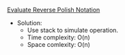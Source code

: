 [Evaluate Reverse Polish Notation](https://leetcode.com/problems/evaluate-reverse-polish-notation/)  

- Solution:
    - Use stack to simulate operation.
    - Time complexity: O(n)
    - Space comlexity: O(n)